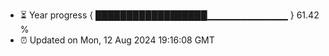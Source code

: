 - ⏳ Year progress { ██████████████████▁▁▁▁▁▁▁▁▁▁▁▁ } 61.42 %
- ⏰ Updated on Mon, 12 Aug 2024 19:16:08 GMT

